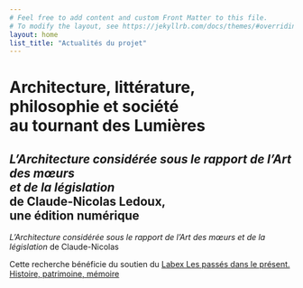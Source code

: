 ```yaml
---
# Feel free to add content and custom Front Matter to this file.
# To modify the layout, see https://jekyllrb.com/docs/themes/#overriding-theme-defaults
layout: home
list_title: "Actualités du projet"
---
```

# Architecture, littérature, <br/>philosophie et société <br/>au tournant des Lumières

## *L’Architecture considérée sous le rapport de l’Art des mœurs <br/>et de la législation* <br/>de Claude-Nicolas Ledoux, <br/>une édition numérique

*L’Architecture considérée sous le rapport de l’Art des mœurs et de la législation* de Claude-Nicolas 


Cette recherche bénéficie du soutien du [Labex Les passés dans le présent. Histoire, patrimoine, mémoire](http://passes-present.eu)
